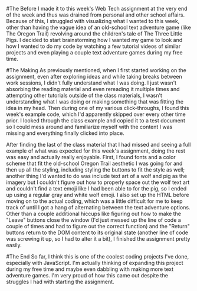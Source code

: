 #The Before
I made it to this week's Web Tech assignment at the very end of the week and thus was drained from personal and other school affairs. Because of this, I struggled with visualizing what I wanted to this week, other than having the vague idea of an old-school text adventure game (like The Oregon Trail) revolving around the children's tale of The Three Little Pigs. I decided to start brainstorming how I wanted my game to look and how I wanted to do my code by watching a few tutorial videos of similar projects and even playing a couple text adventure games during my free time.

#The Making
As previously mentioned, when I first started working on the assignment, even after exploring ideas and while taking breaks between work sessions, I didn't fully understand what I was doing. I just wasn't absorbing the reading material and even rereading it multiple times and attempting other tutorials outside of the class materials, I wasn't understanding what I was doing or making something that was fitting the idea in my head. Then during one of my various click-throughs, I found this week's example code, which I'd apparently skipped over every other time prior. I looked through the class example and copied it to a test document so I could mess around and familiarize myself with the content I was missing and everything finally clicked into place.

After finding the last of the class material that I had missed and seeing a full example of what was expected for this week's assignment, doing the rest was easy and actually really enjoyable. First, I found fonts and a color scheme that fit the old-school Oregon Trail aesthetic I was going for and then up all the styling, including styling the buttons to fit the style as well; another thing I'd wanted to do was include text art of a wolf and pig as the imagery but I couldn't figure out how to properly space out the wolf text art and couldn't find a text emoji like I had been able to for the pig, so I ended up using a regular gray and white wolf emoji. I also set up the HTML before moving on to the actual coding, which was a little difficult for me to keep track of until I got a hang of alternating between the text adventure options. Other than a couple additional hiccups like figuring out how to make the "Leave" buttons close the window (I'd just messed up the line of code a couple of times and had to figure out the correct function) and the "Return" buttons return to the DOM content to its original state (another line of code was screwing it up, so I had to alter it a bit), I finished the assignment pretty easily.

#The End
So far, I think this is one of the coolest coding projects I've done, especially with JavaScript. I'm actually thinking of expanding this project during my free time and maybe even dabbling with making more text adventure games. I'm very proud of how this came out despite the struggles I had with starting the assignment.
